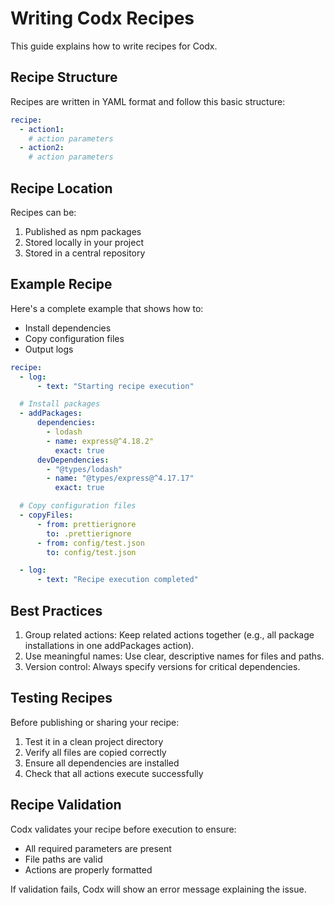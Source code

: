 # Writing Codx Recipes

This guide explains how to write recipes for Codx.

## Recipe Structure

Recipes are written in YAML format and follow this basic structure:

```yaml
recipe:
  - action1:
    # action parameters
  - action2:
    # action parameters
```

## Recipe Location

Recipes can be:

1. Published as npm packages
2. Stored locally in your project
3. Stored in a central repository

## Example Recipe

Here's a complete example that shows how to:

* Install dependencies
* Copy configuration files
* Output logs

```yaml
recipe:
  - log:
      - text: "Starting recipe execution"

  # Install packages
  - addPackages:
      dependencies:
        - lodash
        - name: express@^4.18.2"
          exact: true
      devDependencies:
        - "@types/lodash"
        - name: "@types/express@^4.17.17"
          exact: true

  # Copy configuration files
  - copyFiles:
      - from: prettierignore
        to: .prettierignore
      - from: config/test.json
        to: config/test.json

  - log:
      - text: "Recipe execution completed"
```

## Best Practices

1. Group related actions: Keep related actions together (e.g., all package installations in one addPackages action).
2. Use meaningful names: Use clear, descriptive names for files and paths.
3. Version control: Always specify versions for critical dependencies.

## Testing Recipes

Before publishing or sharing your recipe:

1. Test it in a clean project directory
2. Verify all files are copied correctly
3. Ensure all dependencies are installed
4. Check that all actions execute successfully

## Recipe Validation

Codx validates your recipe before execution to ensure:

* All required parameters are present
* File paths are valid
* Actions are properly formatted

If validation fails, Codx will show an error message explaining the issue.